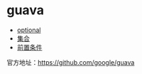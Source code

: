 # guava


- [optional](./optional.md)
- [集合](集合.md)
- [前置条件](前置条件.md)

官方地址：https://github.com/google/guava